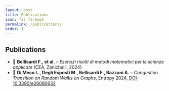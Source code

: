```yaml
---
layout: post
title: Publications
icon: fas fa-book
permalink: /publications/
order: 1
---
```


## **Publications**

- 📘 **Bellisardi F., et al.** – *Esercizi risolti di metodi matematici per le scienze applicate* (CEA, Zanichelli, 2024)
- 📄 **Di Meco L., Degli Esposti M., Bellisardi F., Bazzani A.** – *Congestion Transition on Random Walks on Graphs*, Entropy 2024, [DOI: 10.3390/e26080632](https://doi.org/10.3390/e26080632)

